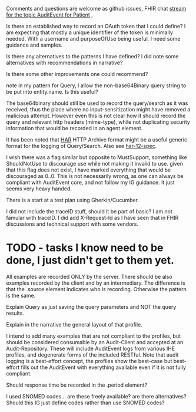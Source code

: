 Comments and questions are welcome as github issues, FHIR chat [stream for the topic AuditEvent for Patient](https://chat.fhir.org/#narrow/stream/179247-Security-and.20Privacy/topic/AuditEvent.20for.20Patient) , 
	
Is there an established way to record an OAuth token that I could define? I am expecting that mostly a unique identifier of the token is minimally needed. With a username and purposeOfUse being useful. I need some guidance and samples.

Is there any alternatives to the patterns I have defined? I did note some alternatives with recommendations in narrative?

Is there some other improvements one could recommend?

note in my pattern for Query, I allow the non-base64Binary query string to be put into entity.name. Is this useful?

The base64binary should still be used to record the query/search as it was received, thus the place where no input-sensitization might have removed a malicious attempt. However even this is not clear how it should record the query and relevant http headers (mime-type), while not duplicating security information that would be recorded in an agent element.

It has been noted that [HAR](https://en.wikipedia.org/wiki/HAR_(file_format)) HTTP Archive format might be a useful generic format for the logging of Query/Search. Also see [har-12-spec](http://www.softwareishard.com/blog/har-12-spec/#request).


I wish there was a flag similar but opposite to MustSupport, something like ShouldNotUse to discourage use while not making it invalid to use. given that this flag does not exist, I have marked everything that would be discouraged as 0..0. This is not necessarily wrong, as one can always be compliant with AuditEvent core, and not follow my IG guidance. It just seems very heavy handed.


There is a start at a test plan using Gherkin/Cucumber.

I did not include the traceID stuff, should it be part of basic? I am not famular with traceID. I did add X-Request-Id as I have seen that in FHIR discussions and technical support with some vendors.

	
	
# TODO - tasks I know need to be done, I just didn't get to them yet.
	   
All examples are recorded ONLY by the server. There should be also examples recorded by the client and by an intermediary. The difference is that the .source element indicates who is recording. Otherwise the pattern is the same.

Explain Query as just saving the query parameters and NOT the query results.

Explain in the narrative the general layout of that profile.

I intend to add many examples that are not compliant to the profiles, but should be considered consumable by an Audit-Client and accepted at an Audit-Repository. These will include AuditEvent logs from various IHE profiles, and degenerate forms of the included RESTful. Note that audit logging is a best-effort concept, the profiles show the best-case but best-effort fills out the AuditEvent with everything available even if it is not fully compliant.

Should response time be recorded in the .period element?
     
I used SNOMED codes... are these freely available? are there alternatives? Should this IG just define codes rather than use SNOMED codes?
